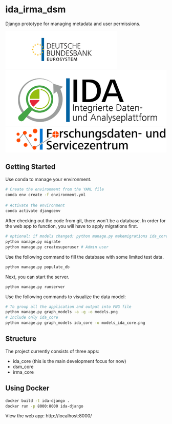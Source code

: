 # ida_irma_dsm

Django prototype for managing metadata and user permissions.

![](static/ida_core/Bundesbank_Logo.png?raw=true)
![](static/ida_core/IDA_Logo.jpg?raw=true)
![](static/ida_core/FDSZ.jpg?raw=true)

## Getting Started

Use conda to manage your environment.

```bash
# Create the environment from the YAML file
conda env create -f environment.yml

# Activate the environment
conda activate djangoenv
```

After checking out the code from git, there won't be a database. In order for the web app to function, you will have to apply migrations first.
```bash
# optional; if models changed: python manage.py makemigrations ida_core
python manage.py migrate
python manage.py createsuperuser # Admin user
```

Use the following command to fill the database with some limited test data.
```bash
python manage.py populate_db
```

Next, you can start the server.
```bash
python manage.py runserver
```

Use the following commands to visualize the data model:
```bash
# To group all the application and output into PNG file
python manage.py graph_models -a -g -o models.png
# Include only ida_core
python manage.py graph_models ida_core -o models_ida_core.png
```

## Structure
The project currently consists of three apps:
* ida_core (this is the main development focus for now)
* dsm_core
* irma_core

## Using Docker
```bash
docker build -t ida-django .
docker run -p 8000:8000 ida-django
```
View the web app: http://localhost:8000/

